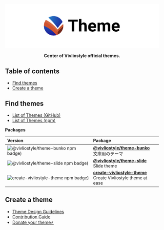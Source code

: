 ![Vivliostyle Theme](./assets/cover.jpg)

<div align="center"><b>Center of Vivliostyle official themes.</b></div>

## Table of contents

<!-- START doctoc generated TOC please keep comment here to allow auto update -->
<!-- DON'T EDIT THIS SECTION, INSTEAD RE-RUN doctoc TO UPDATE -->

- [Find themes](#find-themes)
- [Create a theme](#create-a-theme)

<!-- END doctoc generated TOC please keep comment here to allow auto update -->

## Find themes

- [List of Themes (GitHub)](https://github.com/topics/vivliostyle-theme)
- [List of Themes (npm)](https://www.npmjs.com/search?q=keywords%3Avivliostyle-theme)

<!-- START pkgtoc, keep to allow update -->

**Packages**

| Version                                                                                                         | Package                                                                                                  |
| :-------------------------------------------------------------------------------------------------------------- | :------------------------------------------------------------------------------------------------------- |
| ![@vivliostyle/theme-bunko npm badge)](https://img.shields.io/npm/v/@vivliostyle/theme-bunko.svg?colorB=cb3837) | **[@vivliostyle/theme-bunko](packages/vivliostyle-theme-bunko/)**<br />文庫用のテーマ                    |
| ![@vivliostyle/theme-slide npm badge)](https://img.shields.io/npm/v/@vivliostyle/theme-slide.svg?colorB=cb3837) | **[@vivliostyle/theme-slide](packages/vivliostyle-theme-slide/)**<br />Slide theme                       |
| ![create-vivliostyle-theme npm badge)](https://img.shields.io/npm/v/create-vivliostyle-theme.svg?colorB=cb3837) | **[create-vivliostyle-theme](packages/create-vivliostyle-theme/)**<br />Create Vivliostyle theme at ease |

<!-- END pkgtoc, keep to allow update -->

## Create a theme

- [Theme Design Guidelines](https://github.com/vivliostyle/themes/blob/master/DESIGN.md)
- [Contribution Guide](https://github.com/vivliostyle/themes/blob/master/CONTRIBUTING.md)
- [Donate your theme⚡️](https://github.com/vivliostyle/themes/blob/master/CONTRIBUTING.md#donating-your-theme)
